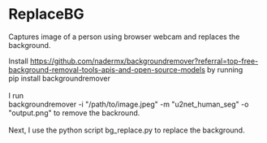# ReplaceBG
Captures image of a person using browser webcam and replaces the background.

Install https://github.com/nadermx/backgroundremover?referral=top-free-background-removal-tools-apis-and-open-source-models by running \
pip install backgroundremover \
\
I run \
backgroundremover -i "/path/to/image.jpeg" -m "u2net_human_seg" -o "output.png" to remove the backround. \
\
Next, I use the python script bg_replace.py to replace the background. 
